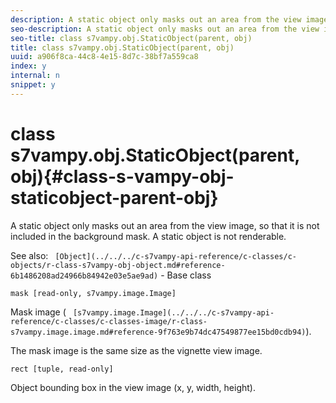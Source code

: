 ```yaml
---
description: A static object only masks out an area from the view image, so that it is not included in the background mask. A static object is not renderable.
seo-description: A static object only masks out an area from the view image, so that it is not included in the background mask. A static object is not renderable.
seo-title: class s7vampy.obj.StaticObject(parent, obj)
title: class s7vampy.obj.StaticObject(parent, obj)
uuid: a906f8ca-44c8-4e15-8d7c-38bf7a559ca8
index: y
internal: n
snippet: y
---
```


# class s7vampy.obj.StaticObject(parent, obj){#class-s-vampy-obj-staticobject-parent-obj}

A static object only masks out an area from the view image, so that it is not included in the background mask. A static object is not renderable.

See also: ` [Object](../../../c-s7vampy-api-reference/c-classes/c-objects/r-class-s7vampy-obj-object.md#reference-6b1486208ad24966b84942e03e5ae9ad)` - Base class

`mask [read-only, s7vampy.image.Image]`

Mask image ( ` [s7vampy.image.Image](../../../c-s7vampy-api-reference/c-classes/c-classes-image/r-class-s7vampy.image.image.md#reference-9f763e9b74dc47549877ee15bd0cdb94)`).

The mask image is the same size as the vignette view image.

`rect [tuple, read-only]`

Object bounding box in the view image (x, y, width, height). 
